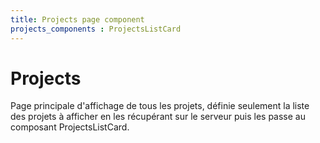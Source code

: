 ```yaml
---
title: Projects page component
projects_components : ProjectsListCard
---
```


# Projects

Page principale d'affichage de tous les projets, définie seulement la liste des projets à afficher en les récupérant sur le serveur puis les passe au composant ProjectsListCard.